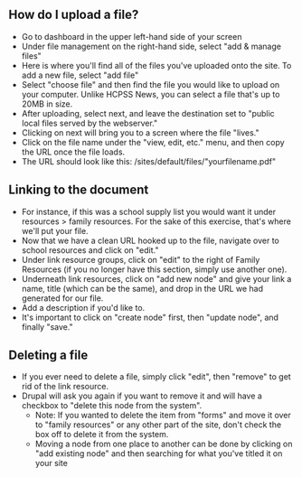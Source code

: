 ## How do I upload a file?

- Go to dashboard in the upper left-hand side of your screen
- Under file management on the right-hand side, select "add & manage files"
- Here is where you'll find all of the files you've uploaded onto the site. To add a new file, select "add file"
- Select "choose file" and then find the file you would like to upload on your computer. Unlike HCPSS News, you can select a file that's up to 20MB in size. 
- After uploading, select next, and leave the destination set to "public local files served by the webserver."
- Clicking on next will bring you to a screen where the file "lives." 
- Click on the file name under the "view, edit, etc." menu, and then copy the URL once the file loads. 
- The URL should look like this: /sites/default/files/"yourfilename.pdf"

## Linking to the document

- For instance, if this was a school supply list you would want it under resources > family resources. For the sake of this exercise, that's where we'll put your file. 
- Now that we have a clean URL hooked up to the file, navigate over to school resources and click on "edit." 
- Under link resource groups, click on "edit" to the right of Family Resources (if you no longer have this section, simply use another one). 
- Underneath link resources, click on "add new node" and give your link a name, title (which can be the same), and drop in the URL we had generated for our file. 
- Add a description if you'd like to. 
- It's important to click on "create node" first, then "update node", and finally "save."

## Deleting a file

- If you ever need to delete a file, simply click "edit", then "remove" to get rid of the link resource.
- Drupal will ask you again if you want to remove it and will have a checkbox to "delete this node from the system". 
  - Note: If you wanted to delete the item from "forms" and move it over to "family resources" or any other part of the site, don't check the box off to delete it from the system.
  - Moving a node from one place to another can be done by clicking on "add existing node" and then searching for what you've titled it on your site